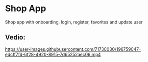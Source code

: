 # Shop App 

Shop app with onboarding, login, register, favorites and update user

## Vedio:
https://user-images.githubusercontent.com/71730030/196759047-edcff7f4-6f28-4920-8915-7d65252aec09.mp4

